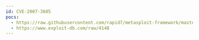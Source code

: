 ```yaml
---
id: CVE-2007-3605
pocs:
  - https://raw.githubusercontent.com/rapid7/metasploit-framework/master/modules/exploits/windows/browser/enjoysapgui_preparetoposthtml.rb
  - https://www.exploit-db.com/raw/4148
---
```

